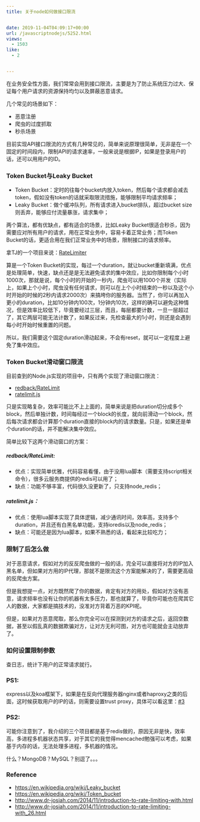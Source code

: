 ```yaml
---
title: 关于node如何做接口限流


date: 2019-11-04T04:09:17+00:00
url: /javascriptnodejs/5252.html
views:
  - 1503
like:
  - 2


---
```

在业务安全性方面，我们常常会用到接口限流，主要是为了防止系统压力过大、保证每个用户请求的资源保持均匀以及屏蔽恶意请求。

几个常见的场景如下：

  * 恶意注册
  * 爬虫的过度抓取
  * 秒杀场景

目前实现API接口限流的方式有几种常见的，简单来说原理很简单，无非是在一个固定的时间段内，限制API的请求速率，一般来说是根据IP，如果是登录用户的话，还可以用用户的ID。

### Token Bucket与Leaky Bucket

  * Token Bucket：定时的往每个bucket内放入token，然后每个请求都会减去token，假如没有token的话就采取限流措施，能够限制平均请求频率；
  * Leaky Bucket：做个缓冲队列，所有请求进入bucket排队，超过bucket size则丢弃，能够应付流量暴涨，请求集中；

两个算法，都有优缺点，都有适合的场景，比如Leaky Bucket很适合秒杀，因为需要应对所有用户的请求，用在正常业务中，容易卡着正常业务；而Token Bucket的话，更适合用在我们正常业务中的场景，限制接口的请求频率。

拿TJ的一个项目来说：[RateLimiter][1]

算是一个Token Bucket的实现，每过一个duration，就让bucket重新填满，优点是处理简单，快速，缺点还是是无法避免请求的集中效应，比如你限制每个小时1000次，那就是说，每个小时的开始的一秒内，爬虫可以用1000个并发（实际上，如果上个小时，爬虫没有任何请求，则可以在上个小时结束的一秒以及这个小时开始的时候的2秒内请求2000次）来搞垮你的服务器。当然了，你可以再加入更小的duration，比如10分钟内100次，1分钟内10次，这样的确可以避免这种情况，但是效率比较低下，毕竟要经过三层，而且，每层都要计数，一旦一层超过了，其它两层可能无法计数了，如果反过来，先检查最大的1小时，则还是会遇到每小时开始时候重置的问题。

所以，我们需要这个固定duration滑动起来，不会有reset，就可以一定程度上避免了集中效应。

### Token Bucket滑动窗口限流

目前查到的Node.js实现的项目中，只有两个实现了滑动窗口限流：

  * [redback/RateLimit][2]
  * [ratelimit.js][3]

只是实现略复杂，效率可能比不上上面的，简单来说是把duration切分成多个block，然后单独计数，时间每经过一个block的长度，就向前滑动一个block，然后每次请求都会计算那个duration直接的block内的请求数量。只是，如果还是单个duration的话，并不能解决集中效应。

简单比较下这两个滑动窗口的方案：

##### redback/RateLimit:

  * 优点：实现简单优雅，代码容易看懂，由于没用lua脚本（需要支持script相关命令），很多云服务商提供的redis可以用了；
  * 缺点：功能不够丰富，代码很久没更新了，只支持node_redis；

##### ratelimit.js：

  * 优点：使用lua脚本实现了具体逻辑，减少通讯时间，效率高，支持多个duration，并且还有白黑名单功能，支持ioredis以及node_redis；
  * 缺点：可能还是因为lua脚本，如果不熟悉的话，看起来比较吃力；

### 限制了后怎么做

对于恶意请求，假如对方的反反爬虫做的一般的话，完全可以直接将对方的IP加入黑名单，但如果对方用的IP代理，那就不是限流这个方案能解决的了，需要更高级的反爬虫方案。

但是我想提一点，对方既然爬了你的数据，肯定有对方的用处，假如对方没有恶意，请求频率也没有让你的机器有太多压力，那也就算了，毕竟你可能也在爬其它人的数据，大家都是搞技术的，没准对方背着万恶的KPI呢。

但是，如果对方恶意爬取，那么你完全可以在探测到对方的请求之后，返回空数据，甚至以假乱真的数据欺骗对方，让对方无利可图，对方也可能就会主动放弃了。

### 如何设置限制参数

查日志，统计下用户的正常请求就行。

### PS1:

express以及koa框架下，如果是在反向代理服务器nginx或者haproxy之类的后面，这时候获取用户的IP的话，则需要设置trust proxy，具体可以看这里：<a class="issue-link js-issue-link" href="https://github.com/xizhibei/blog/issues/3" data-error-text="Failed to load issue title" data-id="148543750" data-permission-text="Issue title is private" data-url="https://github.com/xizhibei/blog/issues/3" data-hovercard-type="issue" data-hovercard-url="/xizhibei/blog/issues/3/hovercard">#3</a>

### PS2:

可能你注意到了，我介绍的三个项目都是基于redis做的，原因无非是快，效率高，多进程多机器状态共享，对于其它的我觉得mencached勉强可以考虑，如果基于内存的话，无法处理多进程，多机器的情况。

什么？MongoDB？MySQL？别逗了。。。

### Reference

  * <a href="https://en.wikipedia.org/wiki/Leaky_bucket" rel="nofollow">https://en.wikipedia.org/wiki/Leaky_bucket</a>
  * <a href="https://en.wikipedia.org/wiki/Token_bucket" rel="nofollow">https://en.wikipedia.org/wiki/Token_bucket</a>
  * <a href="http://www.dr-josiah.com/2014/11/introduction-to-rate-limiting-with.html" rel="nofollow">http://www.dr-josiah.com/2014/11/introduction-to-rate-limiting-with.html</a>
  * <a href="http://www.dr-josiah.com/2014/11/introduction-to-rate-limiting-with_26.html" rel="nofollow">http://www.dr-josiah.com/2014/11/introduction-to-rate-limiting-with_26.html</a>

 [1]: https://github.com/tj/node-ratelimiter
 [2]: https://github.com/chriso/redback/blob/master/lib/advanced_structures/RateLimit.js
 [3]: https://github.com/dudleycarr/ratelimit.js